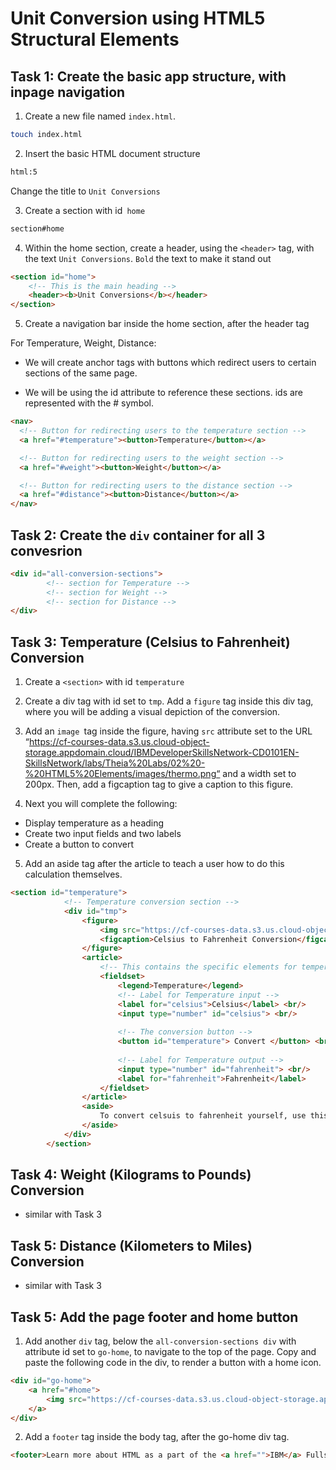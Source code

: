 # Unit Conversion using HTML5 Structural Elements

## Task 1: Create the basic app structure, with inpage navigation

1. Create a new file named `index.html`.

```bash
touch index.html
```
2. Insert the basic HTML document structure

 ```html
 html:5
 ```
Change the title to `Unit Conversions`

3. Create a section with id` home`

```html
section#home
```


4. Within the home section, create a header, using the `<header>` tag, with the text `Unit Conversions`. `Bold` the text to make it stand out

```html
<section id="home">
    <!-- This is the main heading -->
    <header><b>Unit Conversions</b></header>
</section>
```

5. Create a navigation bar inside the home section, after the header tag

For Temperature, Weight, Distance:

- We will create anchor tags with buttons which redirect users to certain sections of the same page.

- We will be using the id attribute to reference these sections. ids are represented with the # symbol.

```html
<nav>
  <!-- Button for redirecting users to the temperature section -->
  <a href="#temperature"><button>Temperature</button></a>

  <!-- Button for redirecting users to the weight section -->
  <a href="#weight"><button>Weight</button></a>

  <!-- Button for redirecting users to the distance section -->
  <a href="#distance"><button>Distance</button></a>
</nav>
```

## Task 2: Create the `div` container for all 3 convesrion

```html
<div id="all-conversion-sections">
        <!-- section for Temperature -->
        <!-- section for Weight -->
        <!-- section for Distance -->
</div>
```

## Task 3: Temperature (Celsius to Fahrenheit) Conversion

1. Create a `<section>` with id `temperature`
2. Create a div tag with id set to `tmp`. Add a `figure` tag inside this div tag, where you will be adding a visual depiction of the conversion.
3. Add an `image `tag inside the figure, having `src` attribute set to the URL “https://cf-courses-data.s3.us.cloud-object-storage.appdomain.cloud/IBMDeveloperSkillsNetwork-CD0101EN-SkillsNetwork/labs/Theia%20Labs/02%20-%20HTML5%20Elements/images/thermo.png“ and a width set to 200px. Then, add a figcaption tag to give a caption to this figure.

4. Next you will complete the following:
- Display temperature as a heading
- Create two input fields and two labels
- Create a button to convert

5. Add an aside tag after the article to teach a user how to do this calculation themselves.

```html
<section id="temperature">
            <!-- Temperature conversion section -->
            <div id="tmp">
                <figure>
                    <img src="https://cf-courses-data.s3.us.cloud-object-storage.appdomain.cloud/IBMDeveloperSkillsNetwork-CD0101EN-SkillsNetwork/labs/Theia%20Labs/02%20-%20HTML5%20Elements/images/thermo.png" width="200px"/>
                    <figcaption>Celsius to Fahrenheit Conversion</figcaption>
                </figure>
                <article>
                    <!-- This contains the specific elements for temperature conversion -->
                    <fieldset>
                        <legend>Temperature</legend>
                        <!-- Label for Temperature input -->
                        <label for="celsius">Celsius</label> <br/>
                        <input type="number" id="celsius"> <br/>
                      
                        <!-- The conversion button -->
                        <button id="temperature"> Convert </button> <br/>
                      
                        <!-- Label for Temperature output -->
                        <input type="number" id="fahrenheit"> <br/>
                        <label for="fahrenheit">Fahrenheit</label>
                    </fieldset>
                </article>
                <aside>
                    To convert celsuis to fahrenheit yourself, use this formula replacing the `C` with your temperature in celsuis: (C × 9/5) + 32
                </aside>
            </div>
        </section>
```

## Task 4: Weight (Kilograms to Pounds) Conversion

- similar with Task 3

## Task 5: Distance (Kilometers to Miles) Conversion

- similar with Task 3

## Task 5: Add the page footer and home button

1. Add another `div` tag, below the `all-conversion-sections div` with attribute id set to `go-home`, to navigate to the top of the page. Copy and paste the following code in the div, to render a button with a home icon.

```html
<div id="go-home">
    <a href="#home">
        <img src="https://cf-courses-data.s3.us.cloud-object-storage.appdomain.cloud/IBMDeveloperSkillsNetwork-CD0101EN-SkillsNetwork/labs/Theia%20Labs/02%20-%20HTML5%20Elements/images/home.svg"/>
    </a>
</div>
```

2. Add a `footer` tag inside the body tag, after the go-home div tag.

```html
<footer>Learn more about HTML as a part of the <a href="">IBM</a> Fullstack Web Developer Certification</footer>
```